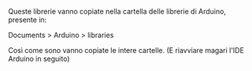 Queste librerie vanno copiate nella cartella delle librerie di Arduino, presente in:

Documents > Arduino > libraries

Così come sono vanno copiate le intere cartelle. (E riavviare magari l'IDE Arduino in seguito)